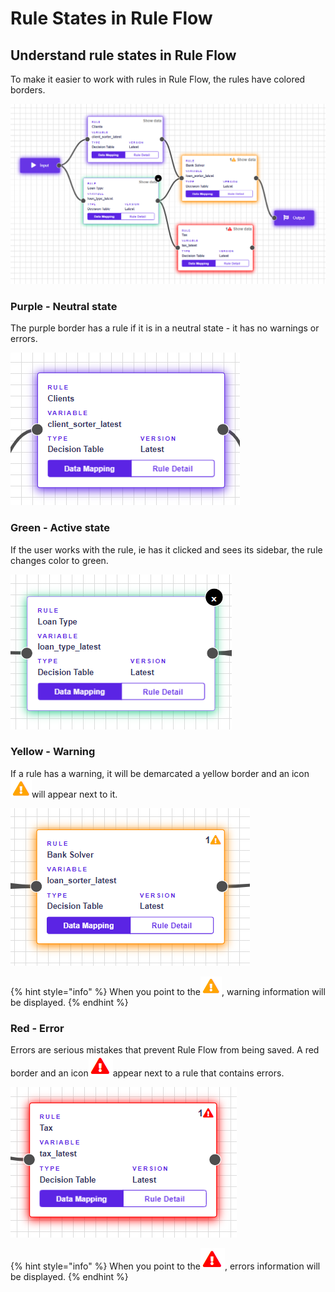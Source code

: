 # Rule States in Rule Flow

## Understand rule states in Rule Flow

To make it easier to work with rules in Rule Flow, the rules have colored borders.

![](../../.gitbook/assets/colors.PNG)

### Purple - Neutral state

The purple border has a rule if it is in a neutral state - it has no warnings or errors.

![](../../.gitbook/assets/PurpleBox.PNG)

### Green - Active state

If the user works with the rule, ie has it clicked and sees its sidebar, the rule changes color to green.

![](../../.gitbook/assets/GreenBox.PNG)

### Yellow - Warning

If a rule has a warning, it will be demarcated a yellow border and an icon![](../../.gitbook/assets/warningError2.png)will appear next to it.

![](../../.gitbook/assets/warningBox.PNG)

{% hint style="info" %}
When you point to the![](../../.gitbook/assets/warningError2.png), warning information will be displayed.
{% endhint %}

### Red - Error

Errors are serious mistakes that prevent Rule Flow from being saved. A red border and an icon![](../../.gitbook/assets/errorIcon.png)appear next to a rule that contains errors.

![](../../.gitbook/assets/ErrorBox.PNG)

{% hint style="info" %}
When you point to the![](../../.gitbook/assets/errorIcon.png), errors information will be displayed.
{% endhint %}
